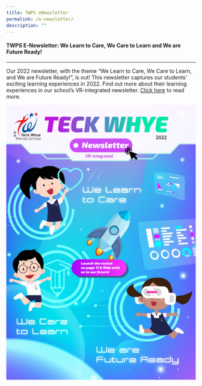 ```yaml
---
title: TWPS eNewsletter
permalink: /e-newsletter/
description: ""
---
```

#### TWPS E-Newsletter: We Learn to Care, We Care to Learn and We are Future Ready!
------------------------------------------------------------------------------
Our 2022 newsletter, with the theme “We Learn to Care, We Care to Learn, and We are Future Ready!”, is out! This newsletter captures our students’ exciting learning experiences in 2022. Find out more about their learning experiences in our school’s VR-integrated newsletter.&nbsp;[Click here](https://storage.googleapis.com/twps-newsletter/2022/mobile/index.html)&nbsp;to read more.

<a target="_blank" href="https://storage.googleapis.com/twps-newsletter/2022/mobile/index.html"> ![](/images/TWPS_eNewsletter_2022.png)</a>